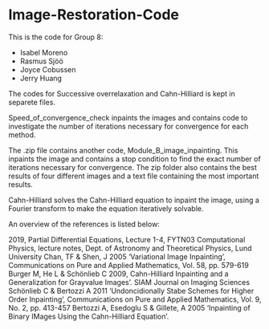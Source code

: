 # Image-Restoration-Code

This is the code for Group 8:
- Isabel Moreno
- Rasmus Sjöö
- Joyce Cobussen
- Jerry Huang

The codes for Successive overrelaxation and Cahn-Hilliard is kept in separete files.

Speed_of_convergence_check inpaints the images and contains code to investigate the number of iterations necessary for convergence for each method.

The .zip file contains another code, Module_B_image_inpainting. This inpaints the image and contains a stop condition to find the exact number of iterations necessary for convergence. The zip folder also contains the best results of four different images and a text file containing the most important results. 

Cahn-Hilliard solves the Cahn-Hilliard equation to inpaint the image, using a Fourier transform to make the equation iteratively solvable. 

An overview of the references is listed below:

2019, Partial Differential Equations, Lecture 1-4, FYTN03 Computational Physics, lecture notes, Dept. of Astronomy and Theoretical Physics, Lund University
Chan, TF & Shen, J 2005 ‘Variational Image Inpainting’, Communications on Pure and Applied Mathematics, Vol. 58, pp. 579-619
Burger M, He L & Schönlieb C 2009, Cahn-Hilliard Inpainting and a Generalization for Grayvalue Images’. SIAM Journal on Imaging Sciences
Schönlieb C & Bertozzi A 2011 ‘Undoncidionally Stabe Schemes for Higher Order Inpainting’, Communications on Pure and Applied Mathematics, Vol. 9, No. 2, pp. 413-457
Bertozzi A, Esedoglu S & Gillete, A 2005 ‘Inpainting of Binary IMages Using the Cahn-Hilliard Equation’.

